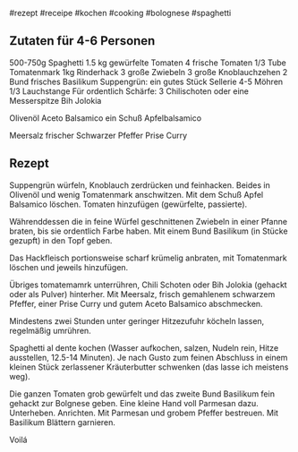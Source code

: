 

#rezept #receipe #kochen #cooking #bolognese #spaghetti

## Zutaten für 4-6 Personen

500-750g Spaghetti
1.5 kg gewürfelte Tomaten
4 frische Tomaten
1/3 Tube Tomatenmark
1kg Rinderhack
3 große Zwiebeln
3 große Knoblauchzehen
2 Bund frisches Basilikum
Suppengrün:
	ein gutes Stück Sellerie
	4-5 Möhren
	1/3 Lauchstange
Für ordentlich Schärfe: 3 Chilischoten oder eine Messerspitze Bih Jolokia

Olivenöl
Aceto Balsamico
ein Schuß Apfelbalsamico

Meersalz
frischer Schwarzer Pfeffer
Prise Curry

## Rezept

Suppengrün würfeln, Knoblauch zerdrücken und feinhacken.
Beides in Olivenöl und wenig Tomatenmark anschwitzen.
Mit dem Schuß Apfel Balsamico löschen. Tomaten hinzufügen (gewürfelte, passierte).

Währenddessen die in feine Würfel geschnittenen Zwiebeln in einer Pfanne braten, bis sie ordentlich Farbe haben.
Mit einem Bund Basilikum (in Stücke gezupft) in den Topf geben.

Das Hackfleisch portionsweise scharf krümelig anbraten, mit Tomatenmark löschen und jeweils hinzufügen.

Übriges tomatemamrk unterrühren, Chili Schoten oder Bih Jolokia (gehackt oder als Pulver) hinterher.
Mit Meersalz, frisch gemahlenem schwarzem Pfeffer, einer Prise Curry und gutem Aceto Balsamico abschmecken.

Mindestens zwei Stunden unter geringer Hitzezufuhr köcheln lassen, regelmäßig umrühren.

Spaghetti al dente kochen (Wasser aufkochen, salzen, Nudeln rein, Hitze ausstellen, 12.5-14 Minuten). Je nach Gusto zum feinen Abschluss in einem kleinen Stück zerlassener Kräuterbutter schwenken (das lasse ich meistens weg).

Die ganzen Tomaten grob gewürfelt und das zweite Bund Basilikum fein gehackt zur Bolgnese geben. Eine kleine Hand voll Parmesan dazu.
Unterheben. Anrichten.
Mit Parmesan und grobem Pfeffer bestreuen.
Mit Basilikum Blättern garnieren.

Voilá
